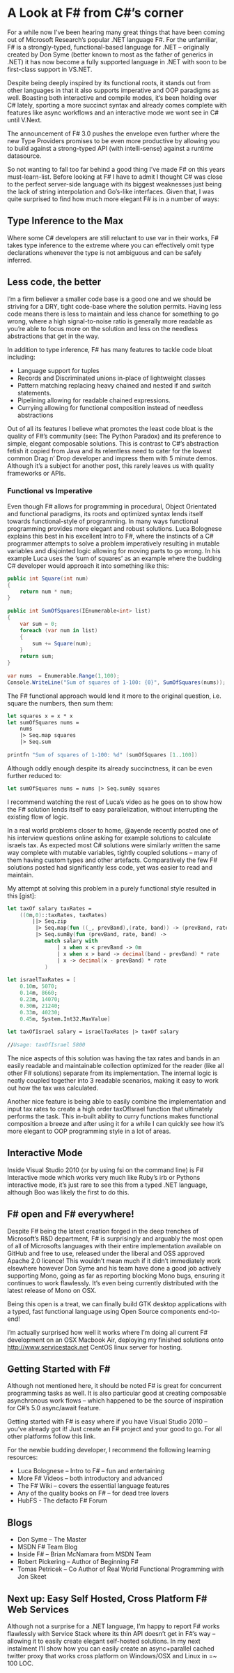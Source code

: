 # A Look at F# from C#’s corner

For a while now I’ve been hearing many great things that have been coming out of Microsoft Research’s popular .NET language F#. For the unfamiliar, F# is a strongly-typed, functional-based language for .NET – originally created by Don Syme (better known to most as the father of generics in .NET) it has now become a fully supported language in .NET with soon to be first-class support in VS.NET.

Despite being deeply inspired by its functional roots, it stands out from other languages in that it also supports imperative and OOP paradigms as well. Boasting both interactive and compile modes, it’s been holding over C# lately, sporting a more succinct syntax and already comes complete with features like  async workflows and an interactive mode we wont see in C# until V.Next.

The announcement of F# 3.0 pushes the envelope even further where the new Type Providers promises to be even more productive by allowing you to build against a strong-typed API (with intelli-sense) against a runtime datasource.

So not wanting to fall too far behind a good thing I’ve made F# on this years must-learn-list. Before looking at F# I have to admit I thought C# was close to the perfect server-side language with its biggest weaknesses just being the lack of string interpolation and Go’s-like interfaces. Given that, I was quite surprised to find how much more elegant F# is in a number of ways:

## Type Inference to the Max

Where some C# developers are still reluctant to use var in their works, F# takes type inference to the extreme where you can effectively omit type declarations whenever the type is not ambiguous and can be safely inferred.

## Less code, the better

I’m a firm believer a smaller code base is a good one and we should be striving for a DRY, tight code-base where the solution permits. Having less code means there is less to maintain and less chance for something to go wrong, where a high signal-to-noise ratio is generally more readable as you’re able to focus more on the solution and less on the needless abstractions that get in the way.

In addition to type inference, F# has many features to tackle code bloat including:

 - Language support for tuples
 - Records and Discriminated unions in-place of lightweight classes
 - Pattern matching replacing heavy chained and nested if and switch statements.
 - Pipelining allowing for readable chained expressions.
 - Currying allowing for functional composition instead of needless abstractions

Out of all its features I believe what promotes the least code bloat is the quality of F#’s community (see: The Python Paradox) and its preference to simple, elegant composable solutions.  This is contrast to C#’s abstraction fetish it copied from Java and its relentless need to cater for the lowest common Drag n’ Drop developer and impress them with 5 minute demos. Although it’s a subject for another post, this rarely leaves us with quality frameworks or APIs.

### Functional vs Imperative

Even though F# allows for programming in procedural, Object Orientated and functional paradigms, its roots and optimized syntax lends itself towards functional-style of programming. In many ways functional programming provides more elegant and robust solutions. Luca Bolognese explains this best in his excellent Intro to F#, where the instincts of a C# programmer attempts to solve a problem imperatively resulting in mutable variables and disjointed logic allowing for moving parts to go wrong.  In his example Luca uses the ‘sum of squares’ as an example where the budding C# developer would approach it into something like this:

```csharp
public int Square(int num)
{
    return num * num;
}
 
public int SumOfSquares(IEnumerable<int> list)
{
    var sum = 0;
    foreach (var num in list)
    {
        sum += Square(num);
    }
    return sum;
}
 
var nums  = Enumerable.Range(1,100);
Console.WriteLine("Sum of squares of 1-100: {0}", SumOfSquares(nums));
```

The F# functional approach would lend it more to the original question, i.e. square the numbers, then sum them:

```fsharp
let squares x = x * x
let sumOfSquares nums =
    nums
    |> Seq.map squares
    |> Seq.sum
    
printfn "Sum of squares of 1-100: %d" (sumOfSquares [1..100])
```

Although oddly enough despite its already succinctness, it can be even further reduced to:

```fsharp
let sumOfSquares nums = nums |> Seq.sumBy squares
```

I recommend watching the rest of Luca’s video as he goes on to show how the F# solution lends itself to easy parallelization, without interrupting the existing flow of logic.

In a real world problems closer to home, @ayende recently posted one of his interview questions online asking for example solutions to calculate israels tax. As expected most C# solutions were similarly written the same way complete with mutable variables, tightly coupled solutions – many of them having custom types and other artefacts.  Comparatively the few F# solutions posted had significantly less code, yet was easier to read and maintain.

My attempt at solving this problem in a purely functional style resulted in this [gist]:

```fsharp
let taxOf salary taxRates =
    ((0m,0)::taxRates, taxRates)
        ||> Seq.zip
         |> Seq.map(fun ((_, prevBand),(rate, band)) -> (prevBand, rate, band))
         |> Seq.sumBy(fun (prevBand, rate, band) ->
            match salary with
                | x when x < prevBand -> 0m
                | x when x > band -> decimal(band - prevBand) * rate
                | x -> decimal(x - prevBand) * rate
            )
 
let israelTaxRates = [
    0.10m, 5070;
    0.14m, 8660;
    0.23m, 14070;
    0.30m, 21240;
    0.33m, 40230;
    0.45m, System.Int32.MaxValue]
 
let taxOfIsrael salary = israelTaxRates |> taxOf salary
 
//Usage: taxOfIsrael 5800
```

The nice aspects of this solution was having the tax rates and bands in an easily readable and maintainable collection optimized for the reader (like all other F# solutions) separate from its implementation. The internal logic is neatly coupled together into 3 readable scenarios, making it easy to work out how the tax was calculated.

Another nice feature is being able to easily combine the implementation and input tax rates to create a high order taxOfIsrael function that ultimately performs the task. This in-built ability to curry functions makes functional composition a breeze and after using it for a while I can quickly see how it’s more elegant to OOP programming style in a lot of areas.

## Interactive Mode

Inside Visual Studio 2010 (or by using fsi on the command line) is F# Interactive mode which works very much like Ruby’s irb or  Pythons interactive mode, it’s just rare to see this from a typed .NET language, although Boo was likely the first to do this.

## F# open and F# everywhere!

Despite F# being the latest creation forged in the deep trenches of Microsoft’s R&D department, F# is surprisingly and arguably the most open of all of Microsofts languages with their entire implementation available on GitHub and free to use, released under the liberal and OSS approved Apache 2.0 licence! This wouldn’t mean much if it didn’t immediately work elsewhere however Don Syme and his team have done a good job actively supporting Mono, going as far as reporting blocking Mono bugs, ensuring it continues to work flawlessly. It’s even being currently distributed with the latest release of Mono on OSX.

Being this open is a treat, we can finally build GTK desktop applications with a typed, fast functional language using Open Source components end-to-end!

I’m actually surprised how well it works where I’m doing all current F# development on an OSX Macbook Air, deploying my finished solutions onto http://www.servicestack.net CentOS linux server for hosting.

## Getting Started with F#

Although not mentioned here, it should be noted F# is great for concurrent programming tasks as well. It is also particular good at creating composable asynchronous work flows – which happened to be the source of inspiration for C#’s 5.0 async/await feature.

Getting started with F# is easy where if you have Visual Studio 2010 – you’ve already got it! Just create an F# project and your good to go. For all other platforms follow this link.

For the newbie budding developer, I recommend the following learning resources:

 - Luca Bolognese – Intro to F# – fun and entertaining
 - More F# Videos – both introductory and advanced
 - The F# Wiki – covers the essential language features
 - Any of the quality books on F# – for dead tree lovers
 - HubFS - The defacto F# Forum

## Blogs
 - Don Syme – The Master
 - MSDN F# Team Blog
 - Inside F# – Brian McNamara from MSDN Team
 - Robert Pickering – Author of Beginning F#
 - Tomas Petricek – Co Author of Real World Functional Programming with Jon Skeet

## Next up: Easy Self Hosted, Cross Platform F# Web Services

Although not a surprise for a .NET language, I’m happy to report F# works flawlessly with Service Stack where its thin API doesn’t get in F#’s way – allowing it to easily create elegant self-hosted solutions. In my next instalment I’ll show how you can easily create an async+parallel cached twitter proxy that works cross platform on Windows/OSX and Linux in =~ 100 LOC.
